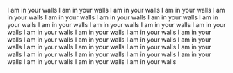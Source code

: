 I am in your walls I am in your walls I am in your walls 
I am in your walls I am in your walls I am in your walls 
I am in your walls I am in your walls I am in your walls 
I am in your walls I am in your walls I am in your walls 
I am in your walls I am in your walls I am in your walls 
I am in your walls I am in your walls I am in your walls 
I am in your walls I am in your walls I am in your walls 
I am in your walls I am in your walls I am in your walls 
I am in your walls I am in your walls I am in your walls 
I am in your walls I am in your walls I am in your walls 
I am in your walls I am in your walls 
